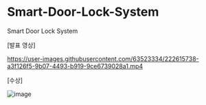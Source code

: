 # Smart-Door-Lock-System
Smart Door Lock System

[발표 영상]

https://user-images.githubusercontent.com/63523334/222615738-a3f126f5-9b07-4493-b919-9ce6739028a1.mp4




[수상]

![image](https://user-images.githubusercontent.com/63523334/222614784-50a60af0-5fb5-48dc-96e3-804f46df3614.png)

